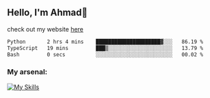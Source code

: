 
## Hello, I'm Ahmad👋

check out my website [here](https://ahmadalwi.com/)

<!--START_SECTION:waka-->

```txt
Python       2 hrs 4 mins    █████████████████████▓░░░   86.19 %
TypeScript   19 mins         ███▒░░░░░░░░░░░░░░░░░░░░░   13.79 %
Bash         0 secs          ░░░░░░░░░░░░░░░░░░░░░░░░░   00.02 %
```

<!--END_SECTION:waka-->

### My arsenal:

[![My Skills](https://skillicons.dev/icons?i=js,ts,py,go,react,nextjs,svelte,nodejs,django,tailwind,html,css,sass,firebase,mongodb,postgres,mysql,redis,git,github,docker,vscode,figma,godot)](https://skillicons.dev)
